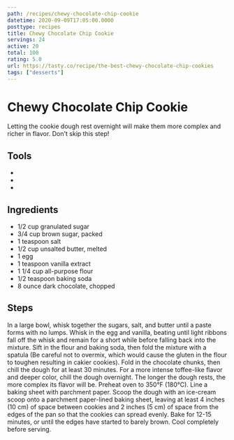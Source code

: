 ```yaml
---
path: /recipes/chewy-chocolate-chip-cookie
datetime: 2020-09-09T17:05:00.0000
posttype: recipes
title: Chewy Chocolate Chip Cookie
servings: 24
active: 20
total: 100
rating: 5.0
url: https://tasty.co/recipe/the-best-chewy-chocolate-chip-cookies
tags: ["desserts"]
---
```


# Chewy Chocolate Chip Cookie

Letting the cookie dough rest overnight will make them more complex and richer in flavor. Don't skip this step!

## Tools

*
*
*

## Ingredients

* 1/2 cup granulated sugar
* 3/4 cup brown sugar, packed
* 1 teaspoon salt
* 1/2 cup unsalted butter, melted
* 1 egg
* 1 teaspoon vanilla extract
* 1 1/4 cup all-purpose flour
* 1/2 teaspoon baking soda
* 8 ounce dark chocolate, chopped

## Steps

In a large bowl, whisk together the sugars, salt, and butter until a paste forms with no lumps.
Whisk in the egg and vanilla, beating until light ribbons fall off the whisk and remain for a short while before falling back into the mixture.
Sift in the flour and baking soda, then fold the mixture with a spatula (Be careful not to overmix, which would cause the gluten in the flour to toughen resulting in cakier cookies).
Fold in the chocolate chunks, then chill the dough for at least 30 minutes. For a more intense toffee-like flavor and deeper color, chill the dough overnight. The longer the dough rests, the more complex its flavor will be.
Preheat oven to 350°F (180°C). Line a baking sheet with parchment paper.
Scoop the dough with an ice-cream scoop onto a parchment paper-lined baking sheet, leaving at least 4 inches (10 cm) of space between cookies and 2 inches (5 cm) of space from the edges of the pan so that the cookies can spread evenly.
Bake for 12-15 minutes, or until the edges have started to barely brown.
Cool completely before serving.
